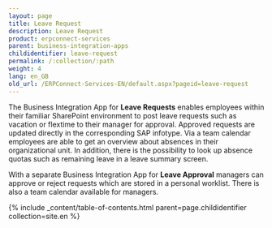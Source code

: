 ```yaml
---
layout: page
title: Leave Request
description: Leave Request
product: erpconnect-services
parent: business-integration-apps
childidentifier: leave-request
permalink: /:collection/:path
weight: 4
lang: en_GB
old_url: /ERPConnect-Services-EN/default.aspx?pageid=leave-request
---
```


The Business Integration App for **Leave Requests** enables employees within their familiar SharePoint environment to post leave requests such as vacation or flextime to their manager for approval. Approved requests are updated directly in the corresponding SAP infotype. Via a team calendar employees are able to get an overview about absences in their organizational unit. In addition, there is the possibility to look up absence quotas such as remaining leave in a leave summary screen. 
    
With a separate Business Integration App for **Leave Approval** managers can approve or reject requests which are stored in a personal worklist. There is also a team calendar available for managers.   

{% include _content/table-of-contents.html parent=page.childidentifier collection=site.en %}